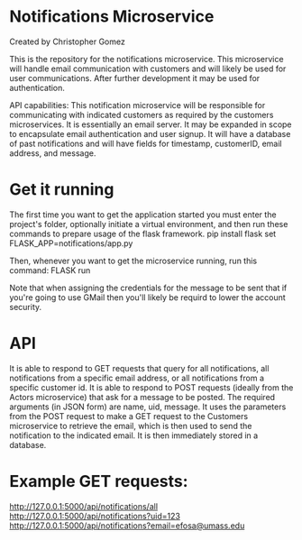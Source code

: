 # Notifications Microservice
Created by Christopher Gomez

This is the repository for the notifications microservice. This microservice will handle email communication with customers and will likely be used for user communications. After further development it may be used for authentication.

API capabilities: This notification microservice will be responsible for communicating with indicated customers as required by the customers microservices. It is essentially an email server. It may be expanded in scope to encapsulate email authentication and user signup. It will have a database of past notifications and will have fields for timestamp, customerID, email address, and message.

# Get it running
The first time you want to get the application started you must enter the project's folder, optionally initiate a virtual environment, and then run these commands to prepare usage of the flask framework.
    pip install flask
    set FLASK_APP=notifications/app.py 

Then, whenever you want to get the microservice running, run this command:
    FLASK run

Note that when assigning the credentials for the message to be sent that if you're going to use GMail then you'll likely be requird to lower the account security.

# API 
It is able to respond to GET requests that query for all notifications, all notifications from a specific email address, or all notifications from a specific customer id.
It is able to respond to POST requests (ideally from the Actors microservice) that ask for a message to be posted. The required arguments (in JSON form) are name, uid, message. It uses the parameters from the POST request to make a GET request to the Customers microservice to retrieve the email, which is then used to send the notification to the indicated email. It is then immediately stored in a database.

# Example GET requests:
http://127.0.0.1:5000/api/notifications/all
http://127.0.0.1:5000/api/notifications?uid=123
http://127.0.0.1:5000/api/notifications?email=efosa@umass.edu